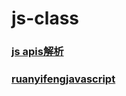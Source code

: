 # js-class

### [js apis解析](https://js.yanceyleo.com/)

### [ruanyifengjavascript](http://javascript.ruanyifeng.com)
